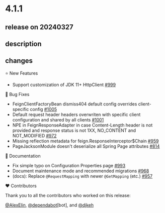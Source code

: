 # 4.1.1

## release on 20240327

## description

## changes

⭐ New Features

* Support customization of JDK 11+ HttpClient <a href="https://github.com/spring-cloud/spring-cloud-openfeign/issues/999" data-hovercard-type="issue" data-hovercard-url="/spring-cloud/spring-cloud-openfeign/issues/999/hovercard">#999</a>

🐞 Bug Fixes

* FeignClientFactoryBean dismiss404 default config overrides client-specific config <a href="https://github.com/spring-cloud/spring-cloud-openfeign/issues/1005" data-hovercard-type="issue" data-hovercard-url="/spring-cloud/spring-cloud-openfeign/issues/1005/hovercard">#1005</a>
* Default request header headers overwriten with specific client configuration and shared by all clients <a href="https://github.com/spring-cloud/spring-cloud-openfeign/issues/1001" data-hovercard-type="issue" data-hovercard-url="/spring-cloud/spring-cloud-openfeign/issues/1001/hovercard">#1001</a>
* NPE in FeignResponseAdapter in case Content-Length header is not provided and response status is not 1XX, NO_CONTENT and NOT_MODIFIED <a href="https://github.com/spring-cloud/spring-cloud-openfeign/issues/972" data-hovercard-type="issue" data-hovercard-url="/spring-cloud/spring-cloud-openfeign/issues/972/hovercard">#972</a>
* Missing reflection metadata for feign.ResponseInterceptor$Chain <a href="https://github.com/spring-cloud/spring-cloud-openfeign/issues/959" data-hovercard-type="issue" data-hovercard-url="/spring-cloud/spring-cloud-openfeign/issues/959/hovercard">#959</a>
* PageJacksonModule doesn't deserialize all Spring Page attributes <a href="https://github.com/spring-cloud/spring-cloud-openfeign/issues/814" data-hovercard-type="issue" data-hovercard-url="/spring-cloud/spring-cloud-openfeign/issues/814/hovercard">#814</a>

📔 Documentation

* Fix simple typo on Configuration Properties page <a href="https://github.com/spring-cloud/spring-cloud-openfeign/pull/993" data-hovercard-type="pull_request" data-hovercard-url="/spring-cloud/spring-cloud-openfeign/pull/993/hovercard">#993</a>
* Document maintenance mode and recommended migrations <a href="https://github.com/spring-cloud/spring-cloud-openfeign/issues/968" data-hovercard-type="issue" data-hovercard-url="/spring-cloud/spring-cloud-openfeign/issues/968/hovercard">#968</a>
* (docs): Replace <code>@RequestMapping</code> with newer <code>@GetMapping</code> (etc.) <a href="https://github.com/spring-cloud/spring-cloud-openfeign/pull/957" data-hovercard-type="pull_request" data-hovercard-url="/spring-cloud/spring-cloud-openfeign/pull/957/hovercard">#957</a>

❤️ Contributors

Thank you to all the contributors who worked on this release:

<a class="user-mention notranslate" data-hovercard-type="user" data-hovercard-url="/users/AlexElin/hovercard" data-octo-click="hovercard-link-click" data-octo-dimensions="link_type:self" href="https://github.com/AlexElin">@AlexElin</a>, <a class="user-mention notranslate" data-hovercard-type="organization" data-hovercard-url="/orgs/dependabot/hovercard" data-octo-click="hovercard-link-click" data-octo-dimensions="link_type:self" href="https://github.com/dependabot">@dependabot</a>[bot], and <a class="user-mention notranslate" data-hovercard-type="user" data-hovercard-url="/users/djkeh/hovercard" data-octo-click="hovercard-link-click" data-octo-dimensions="link_type:self" href="https://github.com/djkeh">@djkeh</a>

